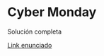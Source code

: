# Cyber Monday

Solución completa

[Link enunciado](https://docs.google.com/document/d/1Ng2Fh5oZdRUGcdbz6NFLJCpAu6UdLSMX8ZKtnRgQ1_Y/edit?usp=sharing)

